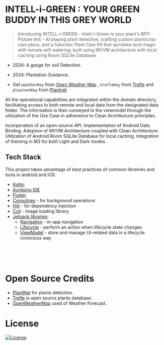 ﻿

# INTELL-i-GREEN : YOUR GREEN BUDDY IN THIS GREY WORLD 



> Introducing INTELL-i-GREEN - Intell-i-Green is your plant's BFF! Picture this – AI playing plant detective, crafting custom plant/crop care plans, and a futuristic Plant Care Kit that sprinkles tech magic with remote wifi watering; built using MVVM architecture with local caching using Room SQLite Database.




- 2024: A gauge for soil Detection.
- 2024: Plantation Guidance.


- Get `weatherKey` from [Open Weather Map](https://openweathermap.org/)
,  `trefleKey` from [Trefle](https://trefle.io/) and `plantnetKey` from [Plantnet](https://my.plantnet.org/)


All the operational capabilities are integrated within the domain directory, facilitating access to both remote and local data from the designated data folder. The information is then conveyed to the viewmodel through the utilization of the Use Case in adherence to Clean Architecture principles.

Incorporation of an open-source API.
Implementation of Android Data Binding.
Adoption of MVVM Architecture coupled with Clean Architecture.
Utilization of Android Room SQLite Database for local caching.
Integration of theming in M3 for both Light and Dark modes.



## Tech Stack

This project takes advantage of best practices of common librairies and tools in android and IOS

* [Kotlin](https://kotlinlang.org/)
* [Aurduino IDE](https://www.arduino.cc/en/software)
* [Flutter](https://flutter.dev/)
* [Coroutines](https://kotlinlang.org/docs/reference/coroutines-overview.html) - for background operations  
* [Hilt](https://dagger.dev/hilt/) - for dependency injection  
* [Coil](https://github.com/coil-kt/coil) - image loading library
* [Jetpack libraries](https://developer.android.com/jetpack):
   * [Navigation](https://developer.android.com/topic/libraries/architecture/navigation/) - in-app navigation
   * [Lifecycle](https://developer.android.com/topic/libraries/architecture/lifecycle) - perform an action when lifecycle state changes
   * [ViewModel](https://developer.android.com/topic/libraries/architecture/viewmodel) - store and manage UI-related data in a lifecycle conscious way



<br>


<br>

<br>






# Open Source Credits



- [PlantNet](https://identify.plantnet.org/) for plants detection.
- [Trefle](https://trefle.io) is open source plants database.
- [OpenWeatherMap](https://api.openweathermap.org) used of Weather Forecast.


# License

[![License](https://img.shields.io/:license-apache%202.0-blue.svg?style=for-the-badge)](LICENSE)

